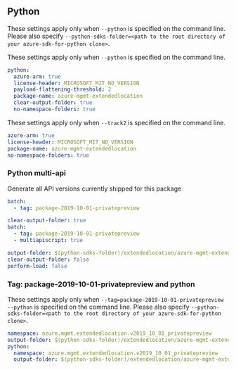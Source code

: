 ## Python

These settings apply only when `--python` is specified on the command line.
Please also specify `--python-sdks-folder=<path to the root directory of your azure-sdk-for-python clone>`.


These settings apply only when `--python` is specified on the command line.

``` yaml !$(track2)
python:
  azure-arm: true
  license-header: MICROSOFT_MIT_NO_VERSION
  payload-flattening-threshold: 2
  package-name: azure-mgmt-extendedlocation
  clear-output-folder: true
  no-namespace-folders: true
```

These settings apply only when `--track2` is specified on the command line.

``` yaml $(track2)
azure-arm: true
license-header: MICROSOFT_MIT_NO_VERSION
package-name: azure-mgmt-extendedlocation
no-namespace-folders: true
```

### Python multi-api

Generate all API versions currently shipped for this package

```yaml $(multiapi) && !$(track2)
batch:
  - tag: package-2019-10-01-privatepreview
```

```yaml $(multiapi) && $(track2)
clear-output-folder: true
batch:
  - tag: package-2019-10-01-privatepreview
  - multiapiscript: true
```

``` yaml $(multiapiscript)
output-folder: $(python-sdks-folder)/extendedlocation/azure-mgmt-extendedlocation/azure/mgmt/extendedlocation/
clear-output-folder: false
perform-load: false
```

### Tag: package-2019-10-01-privatepreview and python

These settings apply only when `--tag=package-2019-10-01-privatepreview --python` is specified on the command line.
Please also specify `--python-sdks-folder=<path to the root directory of your azure-sdk-for-python clone>`.

``` yaml $(tag) == 'package-2019-10-01-privatepreview'
namespace: azure.mgmt.extendedlocation.v2019_10_01_privatepreview
output-folder: $(python-sdks-folder)/extendedlocation/azure-mgmt-extendedlocation/azure/mgmt/extendedlocation/v2019_10_01_privatepreview
python:
  namespace: azure.mgmt.extendedlocation.v2019_10_01_privatepreview
  output-folder: $(python-sdks-folder)/extendedlocation/azure-mgmt-extendedlocation/azure/mgmt/extendedlocation/v2019_10_01_privatepreview
```
